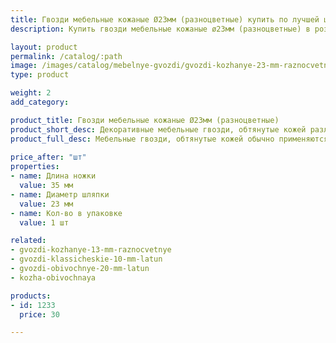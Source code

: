 ```yaml
---
title: Гвозди мебельные кожаные Ø23мм (разноцветные) купить по лучшей цене с доставкой - Поролоныч
description: Купить гвозди мебельные кожаные ø23мм (разноцветные) в розницу с доставкой по Москве в интернет-магазине Поролоныча.

layout: product
permalink: /catalog/:path
image: /images/catalog/mebelnye-gvozdi/gvozdi-kozhanye-23-mm-raznocvetnye-01_1600w.jpg
type: product

weight: 2
add_category: 

product_title: Гвозди мебельные кожаные Ø23мм (разноцветные)
product_short_desc: Декоративные мебельные гвозди, обтянутые кожей различных цветов и фактур.
product_full_desc: Мебельные гвозди, обтянутые кожей обычно применяются при перетяжке кожаной мебели и дверей. Цвет шляпки, как правило, подбирается под основной цвет материала.
        
price_after: "шт"
properties:
- name: Длина ножки
  value: 35 мм
- name: Диаметр шляпки
  value: 23 мм
- name: Кол-во в упаковке
  value: 1 шт

related:
- gvozdi-kozhanye-13-mm-raznocvetnye
- gvozdi-klassicheskie-10-mm-latun
- gvozdi-obivochnye-20-mm-latun
- kozha-obivochnaya

products:
- id: 1233
  price: 30

---
```

